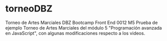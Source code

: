 # torneoDBZ
Torneo de Artes Marciales DBZ Bootcamp Front End 0012 M5
Prueba de ejemplo Torneo de Artes Marciales del módulo 5 "Programación avanzada en JavaScript", con algunas modificaciones respecto a los videos.

